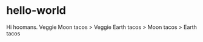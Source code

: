hello-world
=============

Hi hoomans.
Veggie Moon tacos > Veggie Earth tacos > Moon tacos > Earth tacos
